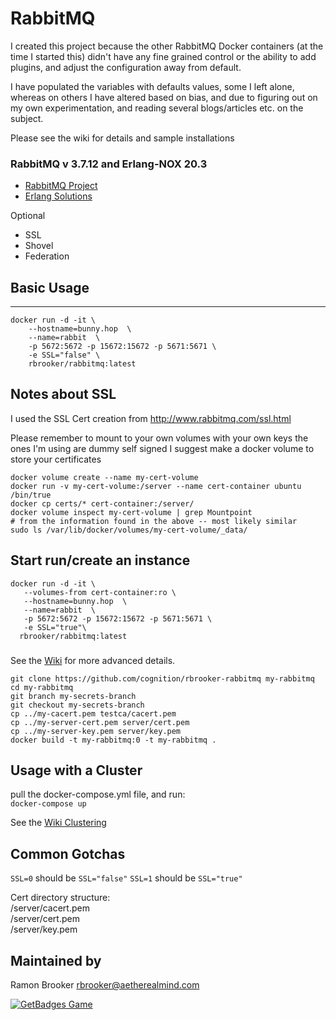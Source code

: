# RabbitMQ

I created this project because the other RabbitMQ Docker containers (at the time I started this) didn't have any fine grained control or the ability to add plugins, and adjust the configuration away from default.

I have populated the variables with defaults values, some I left alone, whereas on others I have altered based on bias, and due to figuring out on my own experimentation, and reading several blogs/articles etc. on the subject.

Please see the wiki for details and sample installations

### RabbitMQ v 3.7.12 and Erlang-NOX 20.3
* [RabbitMQ Project](http://www.rabbitmq.com/download.html)
* [Erlang Solutions](https://www.erlang-solutions.com/resources/download.html)

Optional

- SSL
- Shovel
- Federation

## Basic Usage

--------------------------------------------------------------------------------

```
docker run -d -it \
    --hostname=bunny.hop  \
    --name=rabbit  \
    -p 5672:5672 -p 15672:15672 -p 5671:5671 \
    -e SSL="false" \
    rbrooker/rabbitmq:latest
```

## Notes about SSL

I used the SSL Cert creation from <http://www.rabbitmq.com/ssl.html>

Please remember to mount to your own volumes with your own keys the ones I'm using are dummy self signed I suggest make a docker volume to store your certificates

```
docker volume create --name my-cert-volume
docker run -v my-cert-volume:/server --name cert-container ubuntu /bin/true
docker cp certs/* cert-container:/server/
docker volume inspect my-cert-volume | grep Mountpoint
# from the information found in the above -- most likely similar
sudo ls /var/lib/docker/volumes/my-cert-volume/_data/
```

## Start run/create an instance

```
docker run -d -it \
   --volumes-from cert-container:ro \
   --hostname=bunny.hop  \
   --name=rabbit  \
   -p 5672:5672 -p 15672:15672 -p 5671:5671 \
   -e SSL="true"\
  rbrooker/rabbitmq:latest
```

###

See the [Wiki](https://github.com/cognition/rbrooker-rabbitmq/wiki) for more advanced details.

```
git clone https://github.com/cognition/rbrooker-rabbitmq my-rabbitmq
cd my-rabbitmq
git branch my-secrets-branch
git checkout my-secrets-branch
cp ../my-cacert.pem testca/cacert.pem
cp ../my-server-cert.pem server/cert.pem
cp ../my-server-key.pem server/key.pem
docker build -t my-rabbitmq:0 -t my-rabbitmq .
```

## Usage with a Cluster

pull the docker-compose.yml file, and run:<br>
`docker-compose up`

See the [Wiki Clustering](https://github.com/cognition/rbrooker-rabbitmq/wiki/Clustering)

## Common Gotchas

`SSL=0` should be `SSL="false"` `SSL=1` should be `SSL="true"`

Cert directory structure:<br>
/server/cacert.pem<br>
/server/cert.pem<br>
/server/key.pem

## Maintained by

Ramon Brooker [rbrooker@aetherealmind.com](mailto:rbrooker@aetherealmind.com)

[![GetBadges Game](https://cognition-rbrooker-rabbitmq.getbadges.io/shield/company/cognition-rbrooker-rabbitmq/user/5992)](https://cognition-rbrooker-rabbitmq.getbadges.io/?ref=shield-player)
